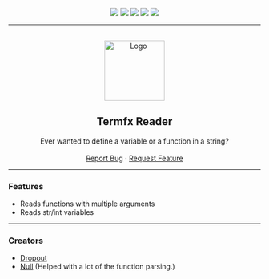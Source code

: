 <div id="top"></div>
<p align="center">
  <img src="https://img.shields.io/github/contributors/dropout1337/termfx-reader.svg?style=for-the-badge"/>
  <img src="https://img.shields.io/github/forks/dropout1337/termfx-reader.svg?style=for-the-badge"/>
  <img src="https://img.shields.io/github/stars/dropout1337/termfx-reader.svg?style=for-the-badge"/>
  <img src="https://img.shields.io/github/issues/dropout1337/termfx-reader.svg?style=for-the-badge"/>
  <img src="https://img.shields.io/github/license/dropout1337/termfx-reader.svg?style=for-the-badge"/>
</p>
  
---------------------------------------
  
<br/>
<div align="center">
  <a href="https://github.com/dropout1337/termfx-reader">
    <img src="https://cdn0.iconfinder.com/data/icons/development-2/24/terminal-512.png" alt="Logo" width="120" height="120">
  </a>
  
  <h2 align="center">Termfx Reader</h3>

  <p align="center">
    Ever wanted to define a variable or a function in a string?
    <br />
    <br />
    <a href="https://github.com/dropout1337/termfx-reader/issues">Report Bug</a>
    ·
    <a href="https://github.com/dropout1337/termfx-reader/issues">Request Feature</a>
  </p>
</div>
  
---------------------------------------

### Features
* Reads functions with multiple arguments
* Reads str/int variables

---------------------------------------

### Creators
* [Dropout](https://t.me/dropoutuwu)<br>
* [Null](https://t.me/epiknull) (Helped with a lot of the function parsing.)<br>

